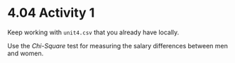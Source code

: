 # 4.04 Activity 1

Keep working with `unit4.csv` that you already have locally.

Use the _Chi-Square_ test for measuring the salary differences between men and women.
